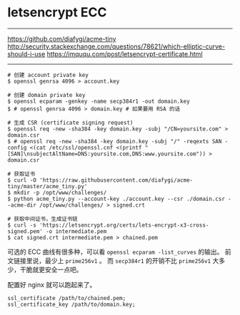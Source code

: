 # letsencrypt ECC

---

https://github.com/diafygi/acme-tiny
http://security.stackexchange.com/questions/78621/which-elliptic-curve-should-i-use
https://imququ.com/post/letsencrypt-certificate.html

---

```
# 创建 account private key
$ openssl genrsa 4096 > account.key

# 创建 domain private key
$ openssl ecparam -genkey -name secp384r1 -out domain.key
$ # openssl genrsa 4096 > domain.key # 如果要用 RSA 的话

# 生成 CSR (certificate signing request)
$ openssl req -new -sha384 -key domain.key -subj "/CN=yoursite.com" > domain.csr
$ # openssl req -new -sha384 -key domain.key -subj "/" -reqexts SAN -config <(cat /etc/ssl/openssl.cnf <(printf "[SAN]\nsubjectAltName=DNS:yoursite.com,DNS:www.yoursite.com")) > domain.csr

# 获取证书
$ curl -O 'https://raw.githubusercontent.com/diafygi/acme-tiny/master/acme_tiny.py'
$ mkdir -p /opt/www/challenges/
$ python acme_tiny.py --account-key ./account.key --csr ./domain.csr --acme-dir /opt/www/challenges/ > signed.crt

# 获取中间证书，生成证书链
$ curl -s 'https://letsencrypt.org/certs/lets-encrypt-x3-cross-signed.pem' -o intermediate.pem
$ cat signed.crt intermediate.pem > chained.pem
```

可选的 ECC 曲线有很多种，可以看 `openssl ecparam -list_curves` 的输出。
前文链接里说，最少上 `prime256v1` 。
而 `secp384r1` 的开销不比 `prime256v1` 大多少，干脆就更安全一点吧。

配置好 nginx 就可以跑起来了。

```
ssl_certificate /path/to/chained.pem;
ssl_certificate_key /path/to/domain.key;
```
